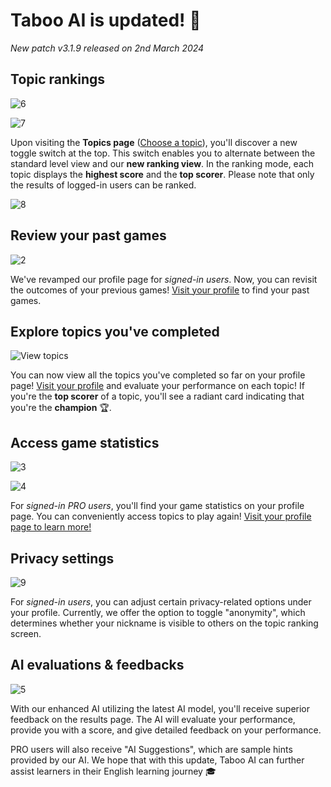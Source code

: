 # Taboo AI is updated! 🎉

_New patch v3.1.9 released on 2nd March 2024_

## Topic rankings

![6](https://github.com/xmliszt/resources/blob/main/taboo-ai/images/v300/v3-1-15-1.png?raw=true)

![7](https://github.com/xmliszt/resources/blob/main/taboo-ai/images/v300/v3-1-15-2.png?raw=true)

Upon visiting the **Topics page** ([Choose a topic](/levels)), you'll discover a new toggle switch at the top. This switch enables you to alternate between the standard level view and our **new ranking view**. In the ranking mode, each topic displays the **highest score** and the **top scorer**. Please note that only the results of logged-in users can be ranked.

![8](https://github.com/xmliszt/resources/blob/main/taboo-ai/images/v300/v3-1-1-3.png?raw=true)

## Review your past games

![2](https://github.com/xmliszt/resources/blob/main/taboo-ai/images/v300/v3-1-0-2.png?raw=true)

We've revamped our profile page for _signed-in users_. Now, you can revisit the outcomes of your previous games! [Visit your profile](/profile) to find your past games.

## Explore topics you've completed

![View topics](https://github.com/xmliszt/resources/blob/main/taboo-ai/images/v300/v3-1-2-1.png?raw=true)

You can now view all the topics you've completed so far on your profile page! [Visit your profile](/profile) and evaluate your performance on each topic! If you're the **top scorer** of a topic, you'll see a radiant card indicating that you're the **champion** 🏆.

## Access game statistics

![3](https://github.com/xmliszt/resources/blob/main/taboo-ai/images/v300/v3-1-0-3.png?raw=true)

![4](https://github.com/xmliszt/resources/blob/main/taboo-ai/images/v300/v3-1-0-4.png?raw=true)

For _signed-in PRO users_, you'll find your game statistics on your profile page. You can conveniently access topics to play again! [Visit your profile page to learn more!](/profile)

## Privacy settings

![9](https://github.com/xmliszt/resources/blob/main/taboo-ai/images/v300/v3-1-1-4.png?raw=true)

For _signed-in users_, you can adjust certain privacy-related options under your profile. Currently, we offer the option to toggle "anonymity", which determines whether your nickname is visible to others on the topic ranking screen.

## AI evaluations & feedbacks

![5](https://github.com/xmliszt/resources/blob/main/taboo-ai/images/v300/v3-1-15-3.png?raw=true)

With our enhanced AI utilizing the latest AI model, you'll receive superior feedback on the results page. The AI will evaluate your performance, provide you with a score, and give detailed feedback on your performance.

PRO users will also receive "AI Suggestions", which are sample hints provided by our AI. We hope that with this update, Taboo AI can further assist learners in their English learning journey 🎓